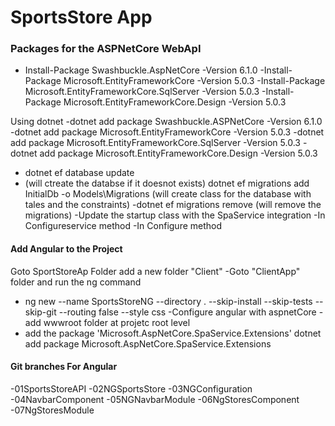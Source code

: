 # SportsStore App

### Packages for the ASPNetCore WebApI

-  Install-Package Swashbuckle.AspNetCore -Version 6.1.0
-Install-Package Microsoft.EntityFrameworkCore -Version 5.0.3
-Install-Package Microsoft.EntityFrameworkCore.SqlServer -Version 5.0.3
-Install-Package Microsoft.EntityFrameworkCore.Design -Version 5.0.3


Using dotnet
-dotnet add package  Swashbuckle.ASPNetCore -Version 6.1.0
-dotnet add package Microsoft.EntityFrameworkCore -Version 5.0.3
-dotnet add package Microsoft.EntityFrameworkCore.SqlServer -Version 5.0.3
-dotnet add package Microsoft.EntityFrameworkCore.Design -Version 5.0.3



- dotnet ef database update
- (will ctreate the databse if it doesnot exists)
dotnet ef migrations add InitialDb -o Models\Migrations
(will create class for the database with tales and the constraints)
-dotnet ef migrations remove (will remove the migrations) 
-Update the startup class with the SpaService integration
-In Configureservice method
-In Configure method


#### Add Angular to the Project
 Goto SportStoreAp Folder add a new folder "Client"
-Goto "ClientApp" folder and run the ng command
- ng new --name SportsStoreNG --directory . --skip-install --skip-tests --skip-git --routing false --style css
-Configure angular with aspnetCore
-add wwwroot folder at projetc root level
- add the package 'Microsoft.AspNetCore.SpaService.Extensions'
dotnet add package Microsoft.AspNetCore.SpaService.Extensions 


#### Git branches For Angular

-01SportsStoreAPI
-02NGSportsStore
-03NGConfiguration
-04NavbarComponent
-05NGNavbarModule
-06NgStoresComponent
-07NgStoresModule
